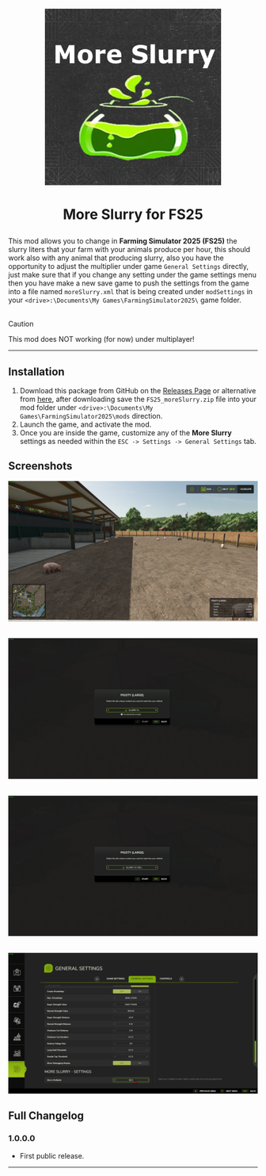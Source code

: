 <p align="center"><img src="/images/logo.png" alt="logo" width="356" height="356"></p>

<h1><p align="center">More Slurry for FS25</p></h1>

This mod allows you to change in **Farming Simulator 2025 (FS25)** the slurry liters that your farm with your animals produce per hour, this should work also with any animal that producing slurry, also you have the opportunity to adjust the multiplier under game `General Settings` directly, just make sure that if you change any setting under the game settings menu then you have make a new save game to push the settings from the game into a file named `moreSlurry.xml` that is being created under `modSettings` in your `<drive>:\Documents\My Games\FarmingSimulator2025\` game folder.
<br></br>

> [!CAUTION]
> This mod does NOT working (for now) under multiplayer!

-------------------------------------

## Installation

1. Download this package from GitHub on the [Releases Page](https://github.com/westor7/FS25_MoreSlurry/releases) or alternative from [here](https://www.kingmods.net/en/fs25/mods/62318/more-slurry), after downloading save the `FS25_moreSlurry.zip` file into your mod folder under `<drive>:\Documents\My Games\FarmingSimulator2025\mods` direction.
2. Launch the game, and activate the mod.
3. Once you are inside the game, customize any of the **More Slurry** settings as needed within the `ESC -> Settings -> General Settings` tab.

## Screenshots

![1!](/images/1.png)
<br/><br/>

![2!](/images/2.png)
<br/><br/>

![3!](/images/3.png)
<br/><br/>

![4!](/images/4.png)

## Full Changelog

### 1.0.0.0
- First public release.

-------------------------------------
